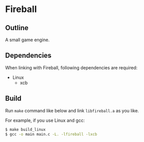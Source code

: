 # Fireball

## Outline

A small game engine.

## Dependencies

When linking with Fireball, following dependencies are required:

* Linux
  * xcb

## Build

Run `make` command like below and link `libfireball.a` as you like.

For example, if you use Linux and gcc:

```sh
$ make build_linux
$ gcc -o main main.c -L. -lfireball -lxcb
```
